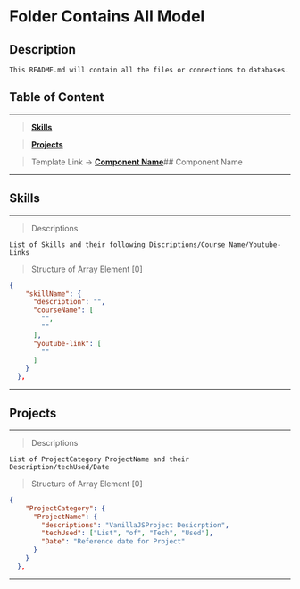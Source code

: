 # Folder Contains All Model

## Description

```
This README.md will contain all the files or connections to databases.
```

## Table of Content

---

> **[Skills](#skills)**

> **[Projects](#projects)**

> Template Link -> **[Component Name](#component-name)**## Component Name

---

## Skills

---

> Descriptions

```
List of Skills and their following Discriptions/Course Name/Youtube-Links
```

> Structure of Array Element [0]

```JSON
{
    "skillName": {
      "description": "",
      "courseName": [
        "",
        ""
      ],
      "youtube-link": [
        ""
      ]
    }
  },
```

---

## Projects

---

> Descriptions

```
List of ProjectCategory ProjectName and their Description/techUsed/Date
```

> Structure of Array Element [0]

```JSON
{
    "ProjectCategory": {
      "ProjectName": {
        "descriptions": "VanillaJSProject Desicrption",
        "techUsed": ["List", "of", "Tech", "Used"],
        "Date": "Reference date for Project"
      }
    }
  },
```

---
